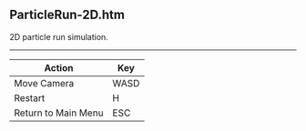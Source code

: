 ParticleRun-2D.htm
------------------

2D particle run simulation.

---

Action              | Key
--------------------|----
Move Camera         | WASD
Restart             | H
Return to Main Menu | ESC
